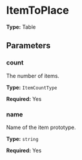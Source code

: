 # ItemToPlace

**Type:** Table

## Parameters

### count

The number of items.

**Type:** `ItemCountType`

**Required:** Yes

### name

Name of the item prototype.

**Type:** `string`

**Required:** Yes

